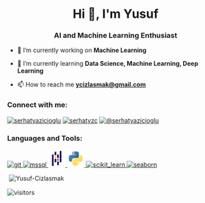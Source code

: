 <h1 align="center">Hi 👋, I'm Yusuf</h1>
<h3 align="center">AI and Machine Learning Enthusiast</h3>

- 🔭 I’m currently working on **Machine Learning**

- 🌱 I’m currently learning **Data Science, Machine Learning, Deep Learning**

- 📫 How to reach me **ycizlasmak@gmail.com**

<h3 align="left">Connect with me:</h3>
<p align="left">
<a href="https://www.linkedin.com/in/yusuf-cızlaşmak-/" target="blank"><img align="center" src="https://raw.githubusercontent.com/rahuldkjain/github-profile-readme-generator/master/src/images/icons/Social/linked-in-alt.svg" alt="serhatyazicioglu" height="30" width="40" /></a>
<a href="https://www.kaggle.com/yusufcizlasmak1" target="blank"><img align="center" src="https://raw.githubusercontent.com/rahuldkjain/github-profile-readme-generator/master/src/images/icons/Social/kaggle.svg" alt="serhatyzc" height="30" width="40" /></a>
<a href="https://medium.com/@ycizlasmak" target="blank"><img align="center" src="https://raw.githubusercontent.com/rahuldkjain/github-profile-readme-generator/master/src/images/icons/Social/medium.svg" alt="@serhatyazicioglu" height="30" width="40" /></a>
</p>

<h3 align="left">Languages and Tools:</h3>
<p align="left"> <a href="https://www.w3schools.com/cpp/" target="_blank" rel="noreferrer"> <img src="https://www.vectorlogo.zone/logos/git-scm/git-scm-icon.svg" alt="git" width="40" height="40"/> </a> <a href="https://www.microsoft.com/en-us/sql-server" target="_blank" rel="noreferrer"> <img src="https://www.svgrepo.com/show/303229/microsoft-sql-server-logo.svg" alt="mssql" width="40" height="40"/> </a> <a href="https://pandas.pydata.org/" target="_blank" rel="noreferrer"> <img src="https://raw.githubusercontent.com/devicons/devicon/2ae2a900d2f041da66e950e4d48052658d850630/icons/pandas/pandas-original.svg" alt="pandas" width="40" height="40"/> </a> <a href="https://www.python.org" target="_blank" rel="noreferrer"> <img src="https://raw.githubusercontent.com/devicons/devicon/master/icons/python/python-original.svg" alt="python" width="40" height="40"/> </a> <a href="https://scikit-learn.org/" target="_blank" rel="noreferrer"> <img src="https://upload.wikimedia.org/wikipedia/commons/0/05/Scikit_learn_logo_small.svg" alt="scikit_learn" width="40" height="40"/> </a> <a href="https://seaborn.pydata.org/" target="_blank" rel="noreferrer"> <img src="https://seaborn.pydata.org/_images/logo-mark-lightbg.svg" alt="seaborn" width="40" height="40"/> </a> </p>

<p>&nbsp;<img align="center" src="https://github-readme-stats.vercel.app/api?username=Yusuf-Cizlasmak&show_icons=true&theme=dark&locale=en" alt="Yusuf-Cizlasmak" /></p>

<p>
    <img align="center" alt="visitors" src="https://gpvc.arturio.dev/Yusuf-Cizlasmak"/>
</p>
